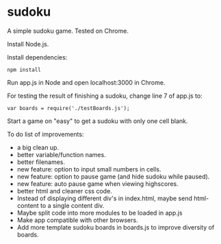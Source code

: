# sudoku
A simple sudoku game. Tested on Chrome.

Install Node.js.

Install dependencies:

<code>npm install</code>

Run app.js in Node and open localhost:3000 in Chrome.

For testing the result of finishing a sudoku, change line 7 of app.js to:

<code>var boards = require('./testBoards.js');</code>

Start a game on "easy" to get a sudoku with only one cell blank.

To do list of improvements:
<ul>
  <li>a big clean up.</li>
  <li>better variable/function names.</li>
  <li>better filenames.</li>
  <li>new feature: option to input small numbers in cells.</li>
  <li>new feature: option to pause game (and hide sudoku while paused).</li>
  <li>new feature: auto pause game when viewing highscores.</li>
  <li>better html and cleaner css code.</li>
  <li>Instead of displaying different div's in index.html, maybe send html-content to a single content div.</li>
  <li>Maybe split code into more modules to be loaded in app.js</li>
  <li>Make app compatible with other browsers.</li>
  <li>Add more template sudoku boards in boards.js to improve diversity of boards.</li>
</ul>
